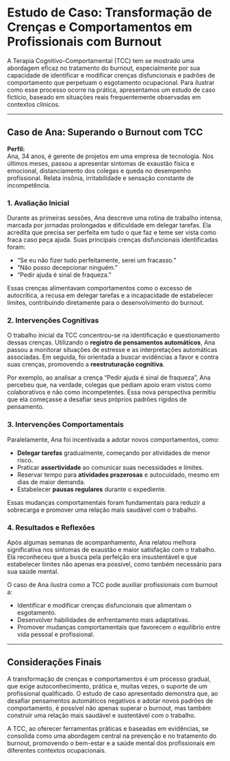 
# Estudo de Caso: Transformação de Crenças e Comportamentos em Profissionais com Burnout

A Terapia Cognitivo-Comportamental (TCC) tem se mostrado uma abordagem eficaz no tratamento do burnout, especialmente por sua capacidade de identificar e modificar crenças disfuncionais e padrões de comportamento que perpetuam o esgotamento ocupacional. Para ilustrar como esse processo ocorre na prática, apresentamos um estudo de caso fictício, baseado em situações reais frequentemente observadas em contextos clínicos.

---

## Caso de Ana: Superando o Burnout com TCC

**Perfil:**  
Ana, 34 anos, é gerente de projetos em uma empresa de tecnologia. Nos últimos meses, passou a apresentar sintomas de exaustão física e emocional, distanciamento dos colegas e queda no desempenho profissional. Relata insônia, irritabilidade e sensação constante de incompetência.

### 1. Avaliação Inicial

Durante as primeiras sessões, Ana descreve uma rotina de trabalho intensa, marcada por jornadas prolongadas e dificuldade em delegar tarefas. Ela acredita que precisa ser perfeita em tudo o que faz e teme ser vista como fraca caso peça ajuda. Suas principais crenças disfuncionais identificadas foram:

- “Se eu não fizer tudo perfeitamente, serei um fracasso.”
- “Não posso decepcionar ninguém.”
- “Pedir ajuda é sinal de fraqueza.”

Essas crenças alimentavam comportamentos como o excesso de autocrítica, a recusa em delegar tarefas e a incapacidade de estabelecer limites, contribuindo diretamente para o desenvolvimento do burnout.

### 2. Intervenções Cognitivas

O trabalho inicial da TCC concentrou-se na identificação e questionamento dessas crenças. Utilizando o **registro de pensamentos automáticos**, Ana passou a monitorar situações de estresse e as interpretações automáticas associadas. Em seguida, foi orientada a buscar evidências a favor e contra suas crenças, promovendo a **reestruturação cognitiva**.

Por exemplo, ao analisar a crença “Pedir ajuda é sinal de fraqueza”, Ana percebeu que, na verdade, colegas que pediam apoio eram vistos como colaborativos e não como incompetentes. Essa nova perspectiva permitiu que ela começasse a desafiar seus próprios padrões rígidos de pensamento.

### 3. Intervenções Comportamentais

Paralelamente, Ana foi incentivada a adotar novos comportamentos, como:

- **Delegar tarefas** gradualmente, começando por atividades de menor risco.
- Praticar **assertividade** ao comunicar suas necessidades e limites.
- Reservar tempo para **atividades prazerosas** e autocuidado, mesmo em dias de maior demanda.
- Estabelecer **pausas regulares** durante o expediente.

Essas mudanças comportamentais foram fundamentais para reduzir a sobrecarga e promover uma relação mais saudável com o trabalho.

### 4. Resultados e Reflexões

Após algumas semanas de acompanhamento, Ana relatou melhora significativa nos sintomas de exaustão e maior satisfação com o trabalho. Ela reconheceu que a busca pela perfeição era insustentável e que estabelecer limites não apenas era possível, como também necessário para sua saúde mental.

O caso de Ana ilustra como a TCC pode auxiliar profissionais com burnout a:

- Identificar e modificar crenças disfuncionais que alimentam o esgotamento.
- Desenvolver habilidades de enfrentamento mais adaptativas.
- Promover mudanças comportamentais que favorecem o equilíbrio entre vida pessoal e profissional.

---

## Considerações Finais

A transformação de crenças e comportamentos é um processo gradual, que exige autoconhecimento, prática e, muitas vezes, o suporte de um profissional qualificado. O estudo de caso apresentado demonstra que, ao desafiar pensamentos automáticos negativos e adotar novos padrões de comportamento, é possível não apenas superar o burnout, mas também construir uma relação mais saudável e sustentável com o trabalho.

A TCC, ao oferecer ferramentas práticas e baseadas em evidências, se consolida como uma abordagem central na prevenção e no tratamento do burnout, promovendo o bem-estar e a saúde mental dos profissionais em diferentes contextos ocupacionais.
```
